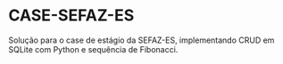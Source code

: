 # CASE-SEFAZ-ES
Solução para o case de estágio da SEFAZ-ES, implementando CRUD em SQLite com Python e sequência de Fibonacci.
